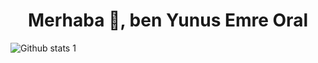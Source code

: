 <h1 align="center">Merhaba 👋, ben Yunus Emre Oral</h1>





![Github stats 1](https://github-readme-stats.vercel.app/api?username=yunusemreoral&show_icons=true&theme=gradient) 


